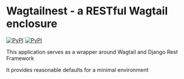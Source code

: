 # Wagtailnest - a RESTful Wagtail enclosure

[![PyPI](https://img.shields.io/pypi/pyversions/wagtailnest.svg)](https://pypi.org/project/wagtailnest/)
[![PyPI](https://img.shields.io/pypi/v/wagtailnest.svg)](https://pypi.org/project/wagtailnest/)

This application serves as a wrapper around Wagtail and Django Rest Framework

It provides reasonable defaults for a minimal environment
